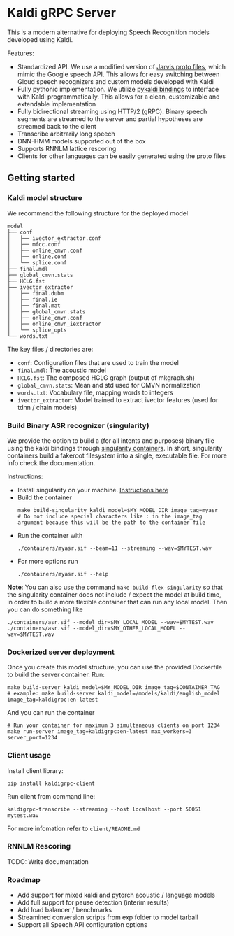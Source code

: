 # Kaldi gRPC Server

This is a modern alternative for deploying Speech Recognition models developed using Kaldi.

Features:

- Standardized API. We use a modified version of [Jarvis proto files](https://github.com/NVIDIA/speechsquad/blob/master/server/proto/jarvis_asr.proto#L53), which mimic the Google speech API.
 This allows for easy switching between Gloud speech recognizers and custom models developed with Kaldi
- Fully pythonic implementation. We utilize [pykaldi bindings](https://github.com/pykaldi/pykaldi) to interface with Kaldi programmatically. This allows for a clean, customizable and extendable implementation
- Fully bidirectional streaming using HTTP/2 (gRPC). Binary speech segments are streamed to the server and partial hypotheses are streamed back to the client
- Transcribe arbitrarily long speech
- DNN-HMM models supported out of the box
- Supports RNNLM lattice rescoring
- Clients for other languages can be easily generated using the proto files

## Getting started

### Kaldi model structure

We recommend the following structure for the deployed model

```
model
├── conf
│   ├── ivector_extractor.conf
│   ├── mfcc.conf
│   ├── online_cmvn.conf
│   ├── online.conf
│   └── splice.conf
├── final.mdl
├── global_cmvn.stats
├── HCLG.fst
├── ivector_extractor
│   ├── final.dubm
│   ├── final.ie
│   ├── final.mat
│   ├── global_cmvn.stats
│   ├── online_cmvn.conf
│   ├── online_cmvn_iextractor
│   └── splice_opts
└── words.txt
```

The key files / directories are:

- `conf`: Configuration files that are used to train the model
- `final.mdl`: The acoustic model
- `HCLG.fst`: The composed HCLG graph (output of mkgraph.sh)
- `global_cmvn.stats`: Mean and std used for CMVN normalization
- `words.txt`: Vocabulary file, mapping words to integers
- `ivector_extractor`: Model trained to extract ivector features (used for tdnn / chain models)


### Build Binary ASR recognizer (singularity)

We provide the option to build a (for all intents and purposes) binary file using the kaldi bindings through [singularity containers](https://sylabs.io/guides/3.0/user-guide/quick_start.html).
In short, singularity containers build a fakeroot filesystem into a single, executable file. For more info check the documentation.

Instructions:

- Install singularity on your machine. [Instructions here](https://sylabs.io/guides/3.0/user-guide/quick_start.html)
- Build the container
    ```
    make build-singularity kaldi_model=$MY_MODEL_DIR image_tag=myasr
    # Do not include special characters like : in the image_tag argument because this will be the path to the container file
    ```
- Run the container with
    ```
    ./containers/myasr.sif --beam=11 --streaming --wav=$MYTEST.wav
    ```
- For more options run
    ```
    ./containers/myasr.sif --help
    ```

**Note**: You can also use the command `make build-flex-singularity` so that the singularity container does not include / expect the model at build time, in order to build a more flexible container that can run any local model.
Then you can do something like

```
./containers/asr.sif --model_dir=$MY_LOCAL_MODEL --wav=$MYTEST.wav
./containers/asr.sif --model_dir=$MY_OTHER_LOCAL_MODEL --wav=$MYTEST.wav
```

### Dockerized server deployment

Once you create this model structure, you can use the provided Dockerfile to build the server container. Run:

```
make build-server kaldi_model=$MY_MODEL_DIR image_tag=$CONTAINER_TAG
# example: make build-server kaldi_model=/models/kaldi/english_model image_tag=kaldigrpc:en-latest
```

And you can run the container

```
# Run your container for maximum 3 simultaneous clients on port 1234
make run-server image_tag=kaldigrpc:en-latest max_workers=3 server_port=1234

```

### Client usage

Install client library:

```
pip install kaldigrpc-client
```

Run client from command line:

```
kaldigrpc-transcribe --streaming --host localhost --port 50051 mytest.wav
```


For more infomation refer to `client/README.md`

### RNNLM Rescoring

TODO: Write documentation


### Roadmap

- Add support for mixed kaldi and pytorch acoustic / language models
- Add full support for pause detection (interim results)
- Add load balancer / benchmarks
- Streamined conversion scripts from exp folder to model tarball
- Support all Speech API configuration options
